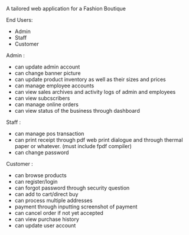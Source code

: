 A tailored web application for a Fashion Boutique

End Users:
- Admin
- Staff
- Customer

Admin :
- can update admin account
- can change banner picture
- can update product inventory as well as their sizes and prices
- can manage employee accounts
- can view sales archives and activity logs of admin and employees
- can view subcscribers
- can manage online orders
- can view status of the business through dashboard

Staff :
- can manage pos transaction
- can print receipt through pdf web print dialogue and through thermal paper or whatever. (must include fpdf compiler)
- can change password

Customer : 
- can browse products
- can register/login
- can forgot password through security question
- can add to cart/direct buy
- can process multiple addresses
- payment through inputting screenshot of payment
- can cancel order if not yet accepted
- can view purchase history
- can update user account


